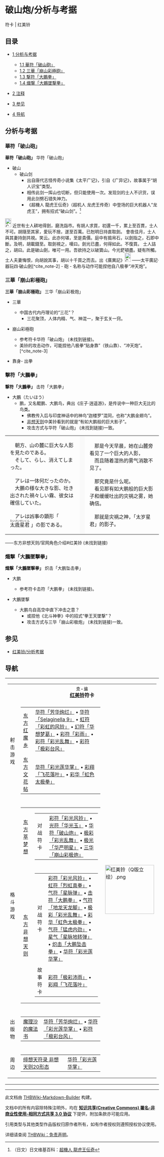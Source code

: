 # 破山炮/分析与考据

<!-- source html: G:\repos\THBWiki-Markdown-Builder\THBWikiMarkdown\Temp\main\6\62\ns0%3A%E7%A0%B4%E5%B1%B1%E7%82%AE%2F%E5%88%86%E6%9E%90%E4%B8%8E%E8%80%83%E6%8D%AE.html -->

符卡 | 红美铃

## 目录

- [1 分析与考据](#分析与考据)

  - [1.1 華符「破山砲」](#華符「破山砲」)
  - [1.2 三華「崩山彩極砲」](#三華「崩山彩極砲」)
  - [1.3 撃符「大鵬拳」](#撃符「大鵬拳」)
  - [1.4 熾撃「大鵬墜撃拳」](#熾撃「大鵬墜撃拳」)



- [2 注释](#注释)
- [3 参见](#参见)
- [4 导航](#导航)




## 分析与考据
### 華符「破山砲」
  
 **華符「破山砲」**   华符「破山炮」
  

- 破山
  - 破山剑
    - 出自唐代志怪传奇小说集《太平广记》，引自《广异记》，故事属于“胡人识宝”类型。
    - 相传此剑一挥山也切断，但只能使用一次。发现剑的士人不识货，误用此剑劈石错失神力。
    - 《超機人 龍虎王伝奇》（超机人 龙虎王传奇）中登场的巨大机器人“龙虎王”，拥有招式“破山剑”。[^cite_note-1]



<img alt="Corner bracket left sh1.svg" src="https://upload.wikimedia.org/wikipedia/commons/thumb/a/a7/Corner_bracket_left_sh1.svg/langzh-20px-Corner_bracket_left_sh1.svg.png" decoding="async" loading="lazy" width="20" height="29" srcset="https://upload.wikimedia.org/wikipedia/commons/thumb/a/a7/Corner_bracket_left_sh1.svg/langzh-30px-Corner_bracket_left_sh1.svg.png 1.5x, https://upload.wikimedia.org/wikipedia/commons/thumb/a/a7/Corner_bracket_left_sh1.svg/langzh-40px-Corner_bracket_left_sh1.svg.png 2x" data-file-width="220" data-file-height="320">
近世有士人耕地得劍，磨洗詣市。有胡人求買，初還一千，累上至百貫，士人不可。胡隨至其家，愛玩不捨，遂至百萬。已尅明日持直取劍。  
會夜佳月，士人與其妻持劍共視。笑云。此亦何堪，至是貴價。庭中有搗帛石，以劍指之，石即中斷。及明，胡載錢至。取劍視之，嘆曰。劍光已盡，何得如此。不復買。  
士人詰之，胡曰。此是破山劍，唯可一用。吾欲持之以破寶山。今光鋩頓盡。疑有所觸。士人夫妻悔恨，向胡說其事，胡以十千買之而去。出《廣異記》<img alt="Corner bracket right sh1.svg" src="https://upload.wikimedia.org/wikipedia/commons/thumb/d/d4/Corner_bracket_right_sh1.svg/langzh-20px-Corner_bracket_right_sh1.svg.png" decoding="async" loading="lazy" width="20" height="29" srcset="https://upload.wikimedia.org/wikipedia/commons/thumb/d/d4/Corner_bracket_right_sh1.svg/langzh-30px-Corner_bracket_right_sh1.svg.png 1.5x, https://upload.wikimedia.org/wikipedia/commons/thumb/d/d4/Corner_bracket_right_sh1.svg/langzh-40px-Corner_bracket_right_sh1.svg.png 2x" data-file-width="220" data-file-height="320">
——太平廣記·器玩四·破山劍[^cite_note-2]
- 砲
  - 名称与动作可能捏他自八极拳“冲天炮”。


### 三華「崩山彩極砲」
  
 **三華「崩山彩極砲」** 	三华「崩山彩极炮」
  

- 三華
  - 中国古代内丹理论的“三花”？
    - 三花聚顶，人体内精、气、神混一，聚于玄关一窍。


- 崩山彩極砲
  - 参考符卡华符「破山炮」 (未找到链接)。
  - 美铃的攻击动作，可能捏他八极拳“贴身靠”（铁山靠）、“冲天炮”。[^cite_note-3]


- [](./文件-三华「崩山彩极炮」（萃梦想）-2.jpg.md)靠身- [](./文件-三华「崩山彩极炮」（萃梦想）-3.jpg.md)出拳

### 撃符「大鵬拳」
  
 **撃符「大鵬拳」**   击符「大鹏拳」
  

- 大鵬（たいほう）
  - 鹏，又名鲲鹏、大鹏鸟，典出《庄子·逍遥游》，是传说中一种巨大无比的鸟类。
    - 佛教传入后与印度神话中的神鸟“迦楼罗”混同，也称“大鹏金翅鸟”。
    - [非想天则](./非想天则.md)中美铃看到的就是“有如大鹏般的巨大影子”。
    - 攻击方式与华符「破山炮」 (未找到链接)一致。




<table>


<tbody><tr>
<td class="jadef" width="50%" lang="ja" style="border-right:none; padding-left:1em;">
<div class="poem">
<p>　朝方、山の麓に巨大な人影を見たのである。<br>
　そして、らし、消えてしまった。<br>
<br>
　アレは一体何だったのか。<br>
　大鵬の様な大きな影、吐き出された禍々しい霧、彼女は確信していた。<br>
<br>
　アレは凶事の顕形「 <ruby lang="ja"><rb>太歳星君</rb><rp> (</rp><rt>たいさいせいくん</rt><rp>) </rp></ruby> 」の影である。
</p>
</div>
</td>
<th style="background:#f9f9f9; border-left:none">
</th>
<td class="zhdef" width="50%" style="padding-left:1em;">
<div class="poem">
<p>　那是今天早晨，她在山麓旁看见了一个巨大的人影，<br>
　而且随着湿热的雾气消散不见了。<br>
<br>
　那究竟是什么呢。<br>
　看见那有如大鹏般的巨大影子和缓缓吐出的灾祸之雾，她确信。<br>
<br>
　那就是灾祸之神，「太岁星君」的影子。
</p>
</div>
</td></tr></tbody></table>


——东方非想天则/官网角色介绍#红美铃 (未找到链接)
### 熾撃「大鵬墜撃拳」
  
 **熾撃「大鵬墜撃拳」**   炽击「大鹏坠击拳」
  

- 大鹏
  - 参考符卡击符「大鹏拳」 (未找到链接)。

- 大鵬墜撃
  - 大鹏鸟自高空中直下冲击之意？
    - 或捏他《北斗神拳》中的招式“拳王天墜撃”？
    - 攻击方式与三华「崩山彩极炮」 (未找到链接)一致。




[^cite_note-1]: （日文）日文维基百科：[超機人 龍虎王伝奇](https://en.wikipedia.org/wiki/ja:超機人_龍虎王伝奇)

## 参见
- [红美铃/分析考据](./红美铃-分析考据.md)

## 导航

<table><tbody><tr><td><table cellspacing="0" class="nowraplinks mw-collapsible mw-collapsed" style="width:100%;;;"><tbody><tr><th style=";" colspan="3" class="navbox-title"><div class="navbar"><div class="noprint plainlinksneverexpand" style="background-color:transparent; padding:0; font-weight:normal; font-size:80%; white-space:nowrap;"><a href="./模板-红美铃符卡导航.md" title="模板:红美铃符卡导航"><span style=";;border:none;" title="查看这个模板">查</span></a>&#160;<span style="font-size:80%;">•</span>&#160;<a href="/index.php?title=%E6%A8%A1%E6%9D%BF:%E7%BA%A2%E7%BE%8E%E9%93%83%E7%AC%A6%E5%8D%A1%E5%AF%BC%E8%88%AA&amp;action=edit"><span style=";;border:none;" title="您可以编辑这个模板。请在储存变更之前先预览">编</span></a></div></div><span><a href="./红美铃.md" title="红美铃">红美铃</a>符卡</span></th></tr><tr><td></td></tr><tr><td class="navbox-group" style=";;">射击游戏</td><td style=";;" class="navbox-list navbox-odd"><div></div><table cellspacing="0" class="nowraplinks navbox-subgroup" style="width:100%;;;;"><tbody><tr><td class="navbox-group" style=";;"><div><a href="./东方红魔乡.md" title="东方红魔乡">东方红魔乡</a></div></td><td style=";;" class="navbox-list navbox-odd"><div><a href="/%E5%8D%8E%E7%AC%A6%E3%80%8C%E8%8A%B3%E5%8D%8E%E7%BB%9A%E7%83%82%E3%80%8D" class="mw-redirect" title="华符「芳华绚烂」">华符「芳华绚烂」</a> &#8226; <a href="/%E5%8D%8E%E7%AC%A6%E3%80%8CSelaginella_9%E3%80%8D" class="mw-redirect" title="华符「Selaginella 9」">华符「Selaginella 9」</a> &#8226; <a href="/%E8%99%B9%E7%AC%A6%E3%80%8C%E5%BD%A9%E8%99%B9%E7%9A%84%E9%A3%8E%E9%93%83%E3%80%8D" class="mw-redirect" title="虹符「彩虹的风铃」">虹符「彩虹的风铃」</a> &#8226; <a href="/%E5%B9%BB%E7%AC%A6%E3%80%8C%E5%8D%8E%E6%83%B3%E6%A2%A6%E8%91%9B%E3%80%8D" class="mw-redirect" title="幻符「华想梦葛」">幻符「华想梦葛」</a> &#8226; <a href="/%E5%BD%A9%E7%AC%A6%E3%80%8C%E5%BD%A9%E9%9B%A8%E3%80%8D" class="mw-redirect" title="彩符「彩雨」">彩符「彩雨」</a> &#8226; <a href="/%E5%BD%A9%E7%AC%A6%E3%80%8C%E5%BD%A9%E5%85%89%E4%B9%B1%E8%88%9E%E3%80%8D" class="mw-redirect" title="彩符「彩光乱舞」">彩符「彩光乱舞」</a> &#8226; <a href="/%E5%BD%A9%E7%AC%A6%E3%80%8C%E6%9E%81%E5%BD%A9%E5%8F%B0%E9%A3%8E%E3%80%8D" class="mw-redirect" title="彩符「极彩台风」">彩符「极彩台风」</a></div></td></tr><tr><td></td></tr><tr><td class="navbox-group" style=";;"><div><a href="./东方文花帖.md" title="东方文花帖">东方文花帖</a></div></td><td style=";;" class="navbox-list navbox-even"><div><a href="/%E5%8D%8E%E7%AC%A6%E3%80%8C%E5%BD%A9%E5%85%89%E8%8E%B2%E5%8D%8E%E6%8E%8C%E3%80%8D" class="mw-redirect" title="华符「彩光莲华掌」">华符「彩光莲华掌」</a> &#8226; <a href="/%E5%BD%A9%E7%BF%94%E3%80%8C%E9%A3%9E%E8%8A%B1%E8%90%BD%E5%8F%B6%E3%80%8D" class="mw-redirect" title="彩翔「飞花落叶」">彩翔「飞花落叶」</a> &#8226; <a href="/%E5%BD%A9%E5%8D%8E%E3%80%8C%E8%99%B9%E8%89%B2%E5%A4%AA%E6%9E%81%E6%8B%B3%E3%80%8D" class="mw-redirect" title="彩华「虹色太极拳」">彩华「虹色太极拳」</a></div></td></tr></tbody></table><div></div></td><td class="navbox-image" style="" rowspan="7"><a href="./文件-红美铃（Q版立绘）.png.md" class="image"><img alt="红美铃（Q版立绘）.png" src="https://upload.thwiki.cc/thumb/d/db/%E7%BA%A2%E7%BE%8E%E9%93%83%EF%BC%88Q%E7%89%88%E7%AB%8B%E7%BB%98%EF%BC%89.png/160px-%E7%BA%A2%E7%BE%8E%E9%93%83%EF%BC%88Q%E7%89%88%E7%AB%8B%E7%BB%98%EF%BC%89.png" decoding="async" loading="lazy" width="160" height="160" srcset="https://upload.thwiki.cc/thumb/d/db/%E7%BA%A2%E7%BE%8E%E9%93%83%EF%BC%88Q%E7%89%88%E7%AB%8B%E7%BB%98%EF%BC%89.png/240px-%E7%BA%A2%E7%BE%8E%E9%93%83%EF%BC%88Q%E7%89%88%E7%AB%8B%E7%BB%98%EF%BC%89.png 1.5x, https://upload.thwiki.cc/thumb/d/db/%E7%BA%A2%E7%BE%8E%E9%93%83%EF%BC%88Q%E7%89%88%E7%AB%8B%E7%BB%98%EF%BC%89.png/320px-%E7%BA%A2%E7%BE%8E%E9%93%83%EF%BC%88Q%E7%89%88%E7%AB%8B%E7%BB%98%EF%BC%89.png 2x" data-file-width="500" data-file-height="500"></a></td></tr><tr><td></td></tr><tr><td class="navbox-group" style=";;">格斗游戏</td><td style=";;" class="navbox-list navbox-even"><div></div><table cellspacing="0" class="nowraplinks navbox-subgroup" style="width:100%;;;;"><tbody><tr><td class="navbox-group" style=";;"><div><a href="./东方萃梦想.md" title="东方萃梦想">东方萃梦想</a></div></td><td style=";;" class="navbox-list navbox-odd"><div></div><table cellspacing="0" class="nowraplinks navbox-subgroup" style="width:100%;;;;"><tbody><tr><td class="navbox-group" style=";;"><div>对战符卡</div></td><td style=";;" class="navbox-list navbox-odd"><div><a href="/%E5%BD%A9%E7%AC%A6%E3%80%8C%E5%BD%A9%E5%85%89%E9%A3%8E%E9%93%83%E3%80%8D" class="mw-redirect" title="彩符「彩光风铃」">彩符「彩光风铃」</a> &#8226; <a href="/%E5%85%89%E7%AC%A6%E3%80%8C%E5%8D%8E%E5%85%89%E7%8E%89%E3%80%8D" class="mw-redirect" title="光符「华光玉」">光符「华光玉」</a> &#8226; <a href="/%E5%8D%8E%E7%AC%A6%E3%80%8C%E7%A0%B4%E5%B1%B1%E7%82%AE%E3%80%8D" class="mw-redirect" title="华符「破山炮」">华符「破山炮」</a> &#8226; <a href="/%E6%9E%81%E5%BD%A9%E3%80%8C%E5%BD%A9%E5%85%89%E4%B9%B1%E8%88%9E%E3%80%8D" class="mw-redirect" title="极彩「彩光乱舞」">极彩「彩光乱舞」</a> &#8226; <a href="/%E6%9E%81%E5%85%89%E3%80%8C%E5%8D%8E%E4%B8%A5%E6%98%8E%E6%98%9F%E3%80%8D" class="mw-redirect" title="极光「华严明星」">极光「华严明星」</a> &#8226; <a href="/%E4%B8%89%E5%8D%8E%E3%80%8C%E5%B4%A9%E5%B1%B1%E5%BD%A9%E6%9E%81%E7%82%AE%E3%80%8D" class="mw-redirect" title="三华「崩山彩极炮」">三华「崩山彩极炮」</a></div></td></tr></tbody></table><div></div></td></tr><tr><td></td></tr><tr><td class="navbox-group" style=";;"><div><a href="./东方非想天则.md" title="东方非想天则">东方非想天则</a></div></td><td style=";;" class="navbox-list navbox-even"><div></div><table cellspacing="0" class="nowraplinks navbox-subgroup" style="width:100%;;;;"><tbody><tr><td class="navbox-group" style=";;"><div>对战符卡</div></td><td style=";;" class="navbox-list navbox-odd"><div><a href="/%E5%BD%A9%E7%AC%A6%E3%80%8C%E5%BD%A9%E5%85%89%E9%A3%8E%E9%93%83%E3%80%8D" class="mw-redirect" title="彩符「彩光风铃」">彩符「彩光风铃」</a> &#8226; <a href="/%E8%99%B9%E7%AC%A6%E3%80%8C%E7%83%88%E8%99%B9%E7%9C%9F%E6%8B%B3%E3%80%8D" class="mw-redirect" title="虹符「烈虹真拳」">虹符「烈虹真拳」</a> &#8226; <a href="/%E6%B0%94%E7%AC%A6%E3%80%8C%E6%98%9F%E8%84%89%E5%BC%B9%E3%80%8D" class="mw-redirect" title="气符「星脉弹」">气符「星脉弹」</a> &#8226; <a href="/%E5%87%BB%E7%AC%A6%E3%80%8C%E5%A4%A7%E9%B9%8F%E6%8B%B3%E3%80%8D" class="mw-redirect" title="击符「大鹏拳」">击符「大鹏拳」</a> &#8226; <a href="/%E6%B0%94%E7%AC%A6%E3%80%8C%E5%9C%B0%E9%BE%99%E5%A4%A9%E9%BE%99%E8%84%9A%E3%80%8D" class="mw-redirect" title="气符「地龙天龙脚」">气符「地龙天龙脚」</a> &#8226; <a href="/%E6%9E%81%E5%BD%A9%E3%80%8C%E5%BD%A9%E5%85%89%E4%B9%B1%E8%88%9E%E3%80%8D" class="mw-redirect" title="极彩「彩光乱舞」">极彩「彩光乱舞」</a> &#8226; <a href="/%E5%BD%A9%E5%8D%8E%E3%80%8C%E8%99%B9%E8%89%B2%E5%A4%AA%E6%9E%81%E6%8B%B3%E3%80%8D" class="mw-redirect" title="彩华「虹色太极拳」">彩华「虹色太极拳」</a> &#8226; <a href="/%E6%B0%94%E7%AC%A6%E3%80%8C%E7%8C%9B%E8%99%8E%E5%86%85%E5%8A%B2%E3%80%8D" class="mw-redirect" title="气符「猛虎内劲」">气符「猛虎内劲」</a> &#8226; <a href="/%E6%98%9F%E6%B0%94%E3%80%8C%E6%98%9F%E8%84%89%E5%9C%B0%E8%BD%AC%E5%BC%B9%E3%80%8D" class="mw-redirect" title="星气「星脉地转弹」">星气「星脉地转弹」</a> &#8226; <a href="/%E7%82%BD%E5%87%BB%E3%80%8C%E5%A4%A7%E9%B9%8F%E5%9D%A0%E5%87%BB%E6%8B%B3%E3%80%8D" class="mw-redirect" title="炽击「大鹏坠击拳」">炽击「大鹏坠击拳」</a> &#8226; <a href="/%E5%8D%8E%E7%AC%A6%E3%80%8C%E5%BD%A9%E5%85%89%E8%8E%B2%E5%8D%8E%E6%8E%8C%E3%80%8D" class="mw-redirect" title="华符「彩光莲华掌」">华符「彩光莲华掌」</a></div></td></tr><tr><td></td></tr><tr><td class="navbox-group" style=";;"><div>故事符卡</div></td><td style=";;" class="navbox-list navbox-even"><div><a href="/%E5%BD%A9%E7%AC%A6%E3%80%8C%E6%9E%81%E5%BD%A9%E6%B2%9B%E9%9B%A8%E3%80%8D" class="mw-redirect" title="彩符「极彩沛雨」">彩符「极彩沛雨」</a> &#8226; <a href="/%E5%BD%A9%E7%BF%94%E3%80%8C%E9%A3%9E%E8%8A%B1%E8%90%BD%E5%8F%B6%E3%80%8D" class="mw-redirect" title="彩翔「飞花落叶」">彩翔「飞花落叶」</a></div></td></tr></tbody></table><div></div></td></tr></tbody></table><div></div></td></tr><tr><td></td></tr><tr><td class="navbox-group" style=";;">出版物</td><td style=";;" class="navbox-list navbox-odd"><div></div><table cellspacing="0" class="nowraplinks navbox-subgroup" style="width:100%;;;;"><tbody><tr><td class="navbox-group" style=";;"><div><a href="/%E9%AD%94%E7%90%86%E6%B2%99%E7%9A%84%E9%AD%94%E6%B3%95%E4%B9%A6" class="mw-redirect" title="魔理沙的魔法书">魔理沙的魔法书</a></div></td><td style=";;" class="navbox-list navbox-odd"><div><a href="/%E5%8D%8E%E7%AC%A6%E3%80%8C%E8%8A%B3%E5%8D%8E%E7%BB%9A%E7%83%82%E3%80%8D" class="mw-redirect" title="华符「芳华绚烂」">华符「芳华绚烂」</a> &#8226; <a href="/%E5%8D%8E%E7%AC%A6%E3%80%8C%E5%BD%A9%E5%85%89%E8%8E%B2%E5%8D%8E%E6%8E%8C%E3%80%8D" class="mw-redirect" title="华符「彩光莲华掌」">华符「彩光莲华掌」</a> &#8226; <a href="/%E5%BD%A9%E7%AC%A6%E3%80%8C%E6%9E%81%E5%BD%A9%E5%8F%B0%E9%A3%8E%E3%80%8D" class="mw-redirect" title="彩符「极彩台风」">彩符「极彩台风」</a></div></td></tr></tbody></table><div></div></td></tr><tr><td></td></tr><tr><td class="navbox-group" style=";;">周边</td><td style=";;" class="navbox-list navbox-even"><div></div><table cellspacing="0" class="nowraplinks navbox-subgroup" style="width:100%;;;;"><tbody><tr><td class="navbox-group" style=";;"><div><a href="./绯想天符录_非想天则20形态.md" title="绯想天符录 非想天则20形态">绯想天符录 非想天则20形态</a></div></td><td style=";;" class="navbox-list navbox-odd"><div><a href="/%E5%8D%8E%E7%AC%A6%E3%80%8C%E5%BD%A9%E5%85%89%E8%8E%B2%E5%8D%8E%E6%8E%8C%E3%80%8D" class="mw-redirect" title="华符「彩光莲华掌」">华符「彩光莲华掌」</a></div></td></tr></tbody></table><div></div></td></tr></tbody></table></td></tr></tbody></table>






---

此文档由 [THBWiki-Markdown-Builder](https://github.com/Delsin-Yu/THBWiki-Markdown-Builder) 构建。

文档中的所有内容除特殊注明外，均在 [**知识共享(Creative Commons) 署名-非商业性使用-相同方式共享 3.0 协议**](https://creativecommons.org/licenses/by-sa/3.0/deed.zh-hans) 下提供，附加条款亦可能应用。

引用类型与其他类型作品版权归原作者所有，如有作者授权则遵照授权协议使用。

详细请查阅 [THBWiki：免责声明](https://thbwiki.cc/THBWiki:%E5%85%8D%E8%B4%A3%E5%A3%B0%E6%98%8E)。


